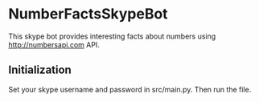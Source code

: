 # NumberFactsSkypeBot

This skype bot provides interesting facts about numbers using http://numbersapi.com API.

## Initialization

Set your skype username and password in src/main.py.
Then run the file.
